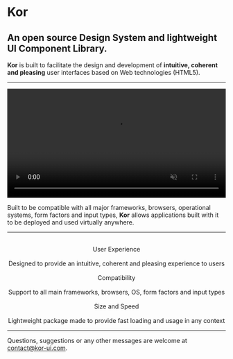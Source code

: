 # Kor

## An open source Design System and lightweight UI Component Library.

**Kor** is built to facilitate the design and development of **intuitive, coherent and pleasing** user interfaces based on Web technologies (HTML5). 

---

<video width="100%" height="auto" autoplay loop muted>
  <source src="/assets/docs/introduction/welcome/splash.mp4" type="video/mp4" />
</video>

Built to be compatible with all major frameworks, browsers, operational systems, form factors and input types, **Kor** allows applications built with it to be deployed and used virtually anywhere.

---

<kor-grid columns="3" style="margin: 64px 0">
    <div grid-cols-s="3" style="display: flex; flex-direction: column; align-items: center; text-align: center">
        <kor-icon size="xl" icon="touch_app" color="rgb(var(--accent-1))"></kor-icon>
        <kor-text size="header-1" style="margin: 16px 0">User Experience</kor-text>
        <kor-text color="var(--text-2)">
            Designed to provide an intuitive, coherent and pleasing experience to users
        </kor-text>
    </div>
    <div grid-cols-s="3" style="display: flex; flex-direction: column; align-items: center; text-align: center">
        <kor-icon size="xl" icon="device_hub" color="rgb(var(--accent-1))"></kor-icon>
        <kor-text size="header-1" style="margin: 16px 0">Compatibility</kor-text>
        <kor-text color="var(--text-2)">
            Support to all main frameworks, browsers, OS, form factors and input types
        </kor-text>
    </div>
    <div grid-cols-s="3" style="display: flex; flex-direction: column; align-items: center; text-align: center">
        <kor-icon size="xl" icon="fast_forward" color="rgb(var(--accent-1))"></kor-icon>
        <kor-text size="header-1" style="margin: 16px 0">Size and Speed</kor-text>
        <kor-text color="var(--text-2)">
            Lightweight package made to provide fast loading and usage in any context
        </kor-text>
    </div>
</kor-grid>

---

Questions, suggestions or any other messages are welcome at <contact@kor-ui.com>.